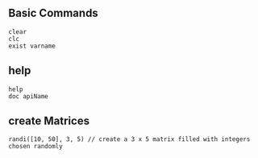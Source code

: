 ## Basic Commands
```
clear
clc
exist varname
```

## help
```
help
doc apiName
```

## create Matrices
```
randi([10, 50], 3, 5) // create a 3 x 5 matrix filled with integers chosen randomly
```

